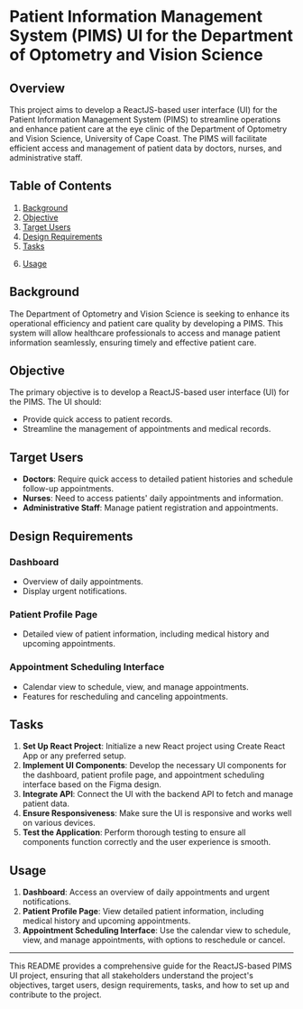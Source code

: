 # Patient Information Management System (PIMS) UI for the Department of Optometry and Vision Science

## Overview
This project aims to develop a ReactJS-based user interface (UI) for the Patient Information Management System (PIMS) to streamline operations and enhance patient care at the eye clinic of the Department of Optometry and Vision Science, University of Cape Coast. The PIMS will facilitate efficient access and management of patient data by doctors, nurses, and administrative staff.

## Table of Contents
1. [Background](#background)
2. [Objective](#objective)
3. [Target Users](#target-users)
4. [Design Requirements](#design-requirements)
5. [Tasks](#tasks)
<!-- 6. [Installation](#installation) -->
6. [Usage](#usage)
<!-- 7. [Contributing](#contributing)
8. [License](#license)
9. [Contact](#contact) -->

## Background
The Department of Optometry and Vision Science is seeking to enhance its operational efficiency and patient care quality by developing a PIMS. This system will allow healthcare professionals to access and manage patient information seamlessly, ensuring timely and effective patient care.

## Objective
The primary objective is to develop a ReactJS-based user interface (UI) for the PIMS. The UI should:
- Provide quick access to patient records.
- Streamline the management of appointments and medical records.

## Target Users
- **Doctors**: Require quick access to detailed patient histories and schedule follow-up appointments.
- **Nurses**: Need to access patients' daily appointments and information.
- **Administrative Staff**: Manage patient registration and appointments.

## Design Requirements
### Dashboard
- Overview of daily appointments.
- Display urgent notifications.

### Patient Profile Page
- Detailed view of patient information, including medical history and upcoming appointments.

### Appointment Scheduling Interface
- Calendar view to schedule, view, and manage appointments.
- Features for rescheduling and canceling appointments.

## Tasks
1. **Set Up React Project**: Initialize a new React project using Create React App or any preferred setup.
2. **Implement UI Components**: Develop the necessary UI components for the dashboard, patient profile page, and appointment scheduling interface based on the Figma design.
3. **Integrate API**: Connect the UI with the backend API to fetch and manage patient data.
4. **Ensure Responsiveness**: Make sure the UI is responsive and works well on various devices.
5. **Test the Application**: Perform thorough testing to ensure all components function correctly and the user experience is smooth.

<!-- ## Installation
To set up the project locally, follow these steps:

1. Clone the project repository:
    ```bash
    git clone https://github.com/yourusername/pims-ui.git
    ```

2. Navigate to the project directory:
    ```bash
    cd pims-ui
    ```

3. Install the dependencies:
    ```bash
    npm install
    ```

4. Start the development server:
    ```bash
    npm start
    ``` -->

## Usage
1. **Dashboard**: Access an overview of daily appointments and urgent notifications.
2. **Patient Profile Page**: View detailed patient information, including medical history and upcoming appointments.
3. **Appointment Scheduling Interface**: Use the calendar view to schedule, view, and manage appointments, with options to reschedule or cancel.

<!-- ## Contributing
We welcome contributions to improve the PIMS UI. To contribute, please follow these steps:
1. Fork the repository.
2. Create a new branch:
    ```bash
    git checkout -b feature-name
    ```
3. Commit your changes:
    ```bash
    git commit -m 'Add some feature'
    ```
4. Push to the branch:
    ```bash
    git push origin feature-name
    ```
5. Open a pull request.

## License
This project is licensed under the MIT License. See the [LICENSE](LICENSE) file for details.

## Contact
For questions or feedback, please contact the project maintainer at [your.email@domain.com](mailto:your.email@domain.com). -->

---

This README provides a comprehensive guide for the ReactJS-based PIMS UI project, ensuring that all stakeholders understand the project's objectives, target users, design requirements, tasks, and how to set up and contribute to the project.